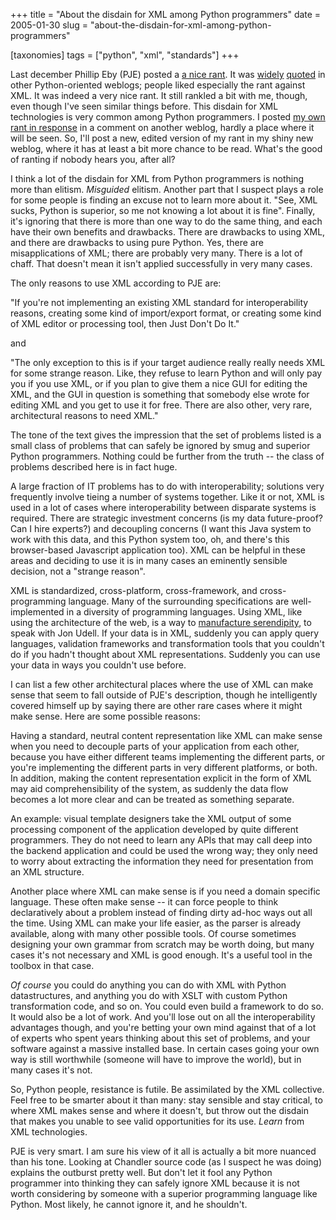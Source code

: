 +++
title = "About the disdain for XML among Python programmers"
date = 2005-01-30
slug = "about-the-disdain-for-xml-among-python-programmers"

[taxonomies]
tags = ["python", "xml", "standards"]
+++

Last december Phillip Eby (PJE) posted a [a nice
rant](http://dirtsimple.org/2004/12/python-is-not-java.html). It was
[widely](http://www.plope.org/Members/chrism/why_not_xml)
[quoted](http://www.pycs.net/users/0000075/weblog/2004/12/03.html) in
other Python-oriented weblogs; people liked especially the rant against
XML. It was indeed a very nice rant. It still rankled a bit with me,
though, even though I've seen similar things before. This disdain for
XML technologies is very common among Python programmers. I posted [my
own rant in response](http://www.plope.org/Members/chrism/why_not_xml)
in a comment on another weblog, hardly a place where it will be seen.
So, I'll post a new, edited version of my rant in my shiny new weblog,
where it has at least a bit more chance to be read. What's the good of
ranting if nobody hears you, after all?

I think a lot of the disdain for XML from Python programmers is nothing
more than elitism. _Misguided_ elitism. Another part that I suspect
plays a role for some people is finding an excuse not to learn more
about it. "See, XML sucks, Python is superior, so me not knowing a lot
about it is fine". Finally, it's ignoring that there is more than one
way to do the same thing, and each have their own benefits and
drawbacks. There are drawbacks to using XML, and there are drawbacks to
using pure Python. Yes, there are misapplications of XML; there are
probably very many. There is a lot of chaff. That doesn't mean it isn't
applied successfully in very many cases.

The only reasons to use XML according to PJE are:

"If you're not implementing an existing XML standard for
interoperability reasons, creating some kind of import/export format, or
creating some kind of XML editor or processing tool, then Just Don't Do
It."

and

"The only exception to this is if your target audience really really
needs XML for some strange reason. Like, they refuse to learn Python and
will only pay you if you use XML, or if you plan to give them a nice GUI
for editing the XML, and the GUI in question is something that somebody
else wrote for editing XML and you get to use it for free. There are
also other, very rare, architectural reasons to need XML."

The tone of the text gives the impression that the set of problems
listed is a small class of problems that can safely be ignored by smug
and superior Python programmers. Nothing could be further from the truth
-- the class of problems described here is in fact huge.

A large fraction of IT problems has to do with interoperability;
solutions very frequently involve tieing a number of systems together.
Like it or not, XML is used in a lot of cases where interoperability
between disparate systems is required. There are strategic investment
concerns (is my data future-proof? Can I hire experts?) and decoupling
concerns (I want this Java system to work with this data, and this
Python system too, oh, and there's this browser-based Javascript
application too). XML can be helpful in these areas and deciding to use
it is in many cases an eminently sensible decision, not a "strange
reason".

XML is standardized, cross-platform, cross-framework, and
cross-programming language. Many of the surrounding specifications are
well-implemented in a diversity of programming languages. Using XML,
like using the architecture of the web, is a way to [manufacture
serendipity](http://radio.weblogs.com/0101679/stories/2002/03/13/manufacturedSerendipity.html#ManufacturedSerendipity),
to speak with Jon Udell. If your data is in XML, suddenly you can apply
query languages, validation frameworks and transformation tools that you
couldn't do if you hadn't thought about XML representations. Suddenly
you can use your data in ways you couldn't use before.

I can list a few other architectural places where the use of XML can
make sense that seem to fall outside of PJE's description, though he
intelligently covered himself up by saying there are other rare cases
where it might make sense. Here are some possible reasons:

Having a standard, neutral content representation like XML can make
sense when you need to decouple parts of your application from each
other, because you have either different teams implementing the
different parts, or you're implementing the different parts in very
different platforms, or both. In addition, making the content
representation explicit in the form of XML may aid comprehensibility of
the system, as suddenly the data flow becomes a lot more clear and can
be treated as something separate.

An example: visual template designers take the XML output of some
processing component of the application developed by quite different
programmers. They do not need to learn any APIs that may call deep into
the backend application and could be used the wrong way; they only need
to worry about extracting the information they need for presentation
from an XML structure.

Another place where XML can make sense is if you need a domain specific
language. These often make sense -- it can force people to think
declaratively about a problem instead of finding dirty ad-hoc ways out
all the time. Using XML can make your life easier, as the parser is
already available, along with many other possible tools. Of course
sometimes designing your own grammar from scratch may be worth doing,
but many cases it's not necessary and XML is good enough. It's a useful
tool in the toolbox in that case.

_Of course_ you could do anything you can do with XML with Python
datastructures, and anything you do with XSLT with custom Python
transformation code, and so on. You could even build a framework to do
so. It would also be a lot of work. And you'll lose out on all the
interoperability advantages though, and you're betting your own mind
against that of a lot of experts who spent years thinking about this set
of problems, and your software against a massive installed base. In
certain cases going your own way is still worthwhile (someone will have
to improve the world), but in many cases it's not.

So, Python people, resistance is futile. Be assimilated by the XML
collective. Feel free to be smarter about it than many: stay sensible
and stay critical, to where XML makes sense and where it doesn't, but
throw out the disdain that makes you unable to see valid opportunities
for its use. _Learn_ from XML technologies.

PJE is very smart. I am sure his view of it all is actually a bit more
nuanced than his tone. Looking at Chandler source code (as I suspect he
was doing) explains the outburst pretty well. But don't let it fool any
Python programmer into thinking they can safely ignore XML because it is
not worth considering by someone with a superior programming language
like Python. Most likely, he cannot ignore it, and he shouldn't.
